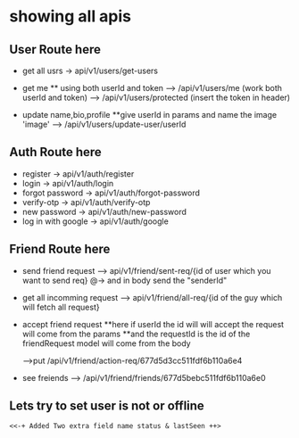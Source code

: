 # showing all apis

## User Route here
* get all usrs 
    -> api/v1/users/get-users
* get me
** using both userId and token
    --> /api/v1/users/me (work both userId and token)
    --> /api/v1/users/protected (insert the token in header)

* update name,bio,profile
    **give userId in params and name the image 'image'
    --> /api/v1/users/update-user/userId 


## Auth Route here
* register
    -> api/v1/auth/register
* login
    -> api/v1/auth/login
* forgot password
    -> api/v1/auth/forgot-password
* verify-otp
    -> api/v1/auth/verify-otp
* new password
    -> api/v1/auth/new-password
* log in  with google
    -> api/v1/auth/google


## Friend Route here
* send friend request
    --> api/v1/friend/sent-req/{id of user which you want to send req}
    @-> and in body send the "senderId"

* get all incomming request
    --> api/v1/friend/all-req/{id of the guy which will fetch all request}

* accept friend request
    **here if userId the id will will accept the request will come from the params
    **and the requestId is the id of the friendRequest model will come from the body

    -->put /api/v1/friend/action-req/677d5d3cc511fdf6b110a6e4 

* see  freiends
    --> /api/v1/friend/friends/677d5bebc511fdf6b110a6e0


## Lets try to set user is not or offline
    <<-+ Added Two extra field name status & lastSeen ++>
